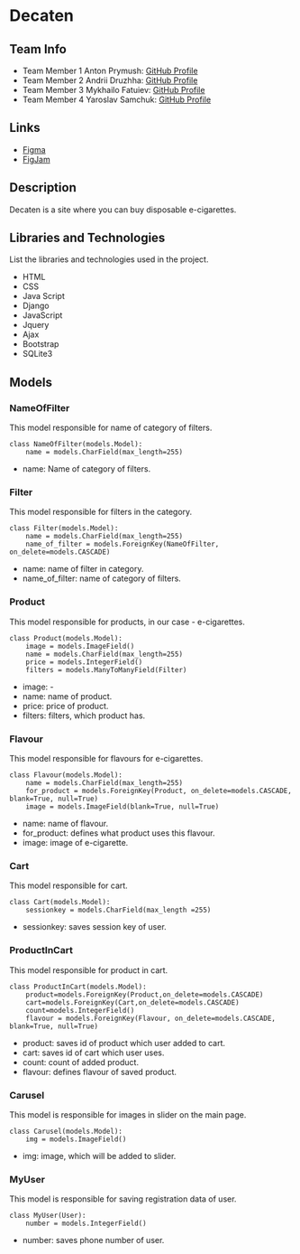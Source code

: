 # Decaten

## Team Info
- Team Member 1 Anton Prymush: [GitHub Profile](https://github.com/PrymushAnton)
- Team Member 2 Andrii Druzhha: [GitHub Profile](https://github.com/GKAndrey)
- Team Member 3 Mykhailo Fatuiev: [GitHub Profile](https://github.com/mishafat)
- Team Member 4 Yaroslav Samchuk: [GitHub Profile](https://github.com/YaroslavSamchuk)

## Links
- [Figma](https://www.figma.com/design/He9uAMtimSi7BggXDkfste/Decaten?node-id=0-1&t=j5Bxubp8ji2jO3ty-0)
- [FigJam](https://www.figma.com/board/FJDA9tQkrUKBHibZFNrBFG/Untitled?node-id=1-14&t=DluDv1APBdXD8PLG-0)

## Description

Decaten is a site where you can buy disposable e-cigarettes.

## Libraries and Technologies

List the libraries and technologies used in the project.

- HTML
- CSS
- Java Script
- Django
- JavaScript
- Jquery
- Ajax
- Bootstrap
- SQLite3

## Models

### NameOfFilter
This model responsible for name of category of filters.
```
class NameOfFilter(models.Model):
    name = models.CharField(max_length=255)
```
- name: Name of category of filters.

### Filter
This model responsible for filters in the category.
```
class Filter(models.Model):
    name = models.CharField(max_length=255)
    name_of_filter = models.ForeignKey(NameOfFilter, on_delete=models.CASCADE)
```
- name: name of filter in category.
- name_of_filter: name of category of filters.

### Product
This model responsible for products, in our case - e-cigarettes.
```
class Product(models.Model):
    image = models.ImageField()
    name = models.CharField(max_length=255)
    price = models.IntegerField()
    filters = models.ManyToManyField(Filter)
```
- image: -
- name: name of product.
- price: price of product.
- filters: filters, which product has.

### Flavour
This model responsible for flavours for e-cigarettes.
```
class Flavour(models.Model):
    name = models.CharField(max_length=255)
    for_product = models.ForeignKey(Product, on_delete=models.CASCADE, blank=True, null=True)
    image = models.ImageField(blank=True, null=True)
```
- name: name of flavour.
- for_product: defines what product uses this flavour.
- image: image of e-cigarette.

### Cart
This model responsible for cart.
```
class Cart(models.Model):
    sessionkey = models.CharField(max_length =255)
```
- sessionkey: saves session key of user.

### ProductInCart
This model responsible for product in cart.
```
class ProductInCart(models.Model):
    product=models.ForeignKey(Product,on_delete=models.CASCADE)
    cart=models.ForeignKey(Cart,on_delete=models.CASCADE)
    count=models.IntegerField()
    flavour = models.ForeignKey(Flavour, on_delete=models.CASCADE, blank=True, null=True)
```
- product: saves id of product which user added to cart.
- cart: saves id of cart which user uses.
- count: count of added product.
- flavour: defines flavour of saved product.

### Carusel
This model is responsible for images in slider on the main page.
```
class Carusel(models.Model):
    img = models.ImageField()
```
- img: image, which will be added to slider.

### MyUser
This model is responsible for saving registration data of user.
```
class MyUser(User):
    number = models.IntegerField()
```
- number: saves phone number of user.
